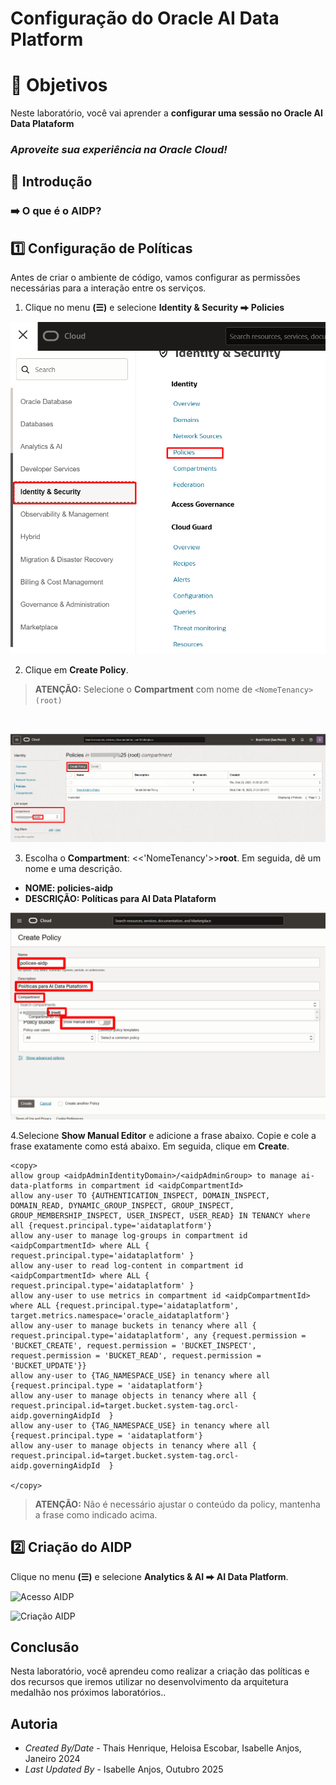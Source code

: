 # Configuração do Oracle AI Data Platform

# 🎯 **Objetivos**

Neste laboratório, você vai aprender a **configurar uma sessão no Oracle AI Data Plataform**

### _**Aproveite sua experiência na Oracle Cloud!**_

## 📌 Introdução

### ➡️ **O que é o AIDP?**

## 1️⃣ Configuração de Políticas

Antes de criar o ambiente de código, vamos configurar as permissões necessárias para a interação entre os serviços.

1. Clique no menu **(☰)** e selecione **Identity & Security ⮕ Policies**

![Acess Policies](images/acess-policies.png)

2. Clique em **Create Policy**. 
> **ATENÇÃO:** Selecione o **Compartment** com nome de ```<NomeTenancy>(root)```
<br> 
  
![Create Policies](images/create-policies.png)

3. Escolha o **Compartment**: <<'NomeTenancy'>>**root**. Em seguida, dê um nome e uma descrição.
 - **NOME: policies-aidp** 
 - **DESCRIÇÃO: Políticas para AI Data Plataform**

![Policy AIDP](images/root-policies.png)

4.Selecione **Show Manual Editor** e adicione a frase abaixo. Copie e cole a frase exatamente como está abaixo. Em seguida, clique em **Create**.

    <copy>  
    allow group <aidpAdminIdentityDomain>/<aidpAdminGroup> to manage ai-data-platforms in compartment id <aidpCompartmentId>
    allow any-user TO {AUTHENTICATION_INSPECT, DOMAIN_INSPECT, DOMAIN_READ, DYNAMIC_GROUP_INSPECT, GROUP_INSPECT, GROUP_MEMBERSHIP_INSPECT, USER_INSPECT, USER_READ} IN TENANCY where all {request.principal.type='aidataplatform'}
    allow any-user to manage log-groups in compartment id <aidpCompartmentId> where ALL { request.principal.type='aidataplatform' }
    allow any-user to read log-content in compartment id <aidpCompartmentId> where ALL { request.principal.type='aidataplatform' }
    allow any-user to use metrics in compartment id <aidpCompartmentId> where ALL {request.principal.type='aidataplatform', target.metrics.namespace='oracle_aidataplatform'}
    allow any-user to manage buckets in tenancy where all { request.principal.type='aidataplatform', any {request.permission = 'BUCKET_CREATE', request.permission = 'BUCKET_INSPECT', request.permission = 'BUCKET_READ', request.permission = 'BUCKET_UPDATE'}}
    allow any-user to {TAG_NAMESPACE_USE} in tenancy where all {request.principal.type = 'aidataplatform'}
    allow any-user to manage objects in tenancy where all { request.principal.id=target.bucket.system-tag.orcl-aidp.governingAidpId  }
    allow any-user to {TAG_NAMESPACE_USE} in tenancy where all {request.principal.type = 'aidataplatform'}
    allow any-user to manage objects in tenancy where all { request.principal.id=target.bucket.system-tag.orcl-aidp.governingAidpId  }

    </copy>  

<!-- Separador -->
> **ATENÇÃO:** Não é necessário ajustar o conteúdo da policy, mantenha a frase como indicado acima.


## 2️⃣ Criação do AIDP
Clique no menu **(☰)** e selecione **Analytics & AI ⮕ AI Data Platform**.

![Acesso AIDP](acesso-aidp.png)

![Criação AIDP](aidp-criacao.png)

## Conclusão

Nesta laboratório, você aprendeu como realizar a criação das políticas e dos recursos que iremos utilizar no desenvolvimento da arquitetura medalhão nos próximos laboratórios..

## Autoria

- *Created By/Date* - Thais Henrique, Heloisa Escobar, Isabelle Anjos, Janeiro 2024
- *Last Updated By* - Isabelle Anjos, Outubro 2025